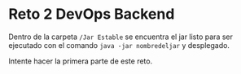 # Reto 2 DevOps Backend 

Dentro de la carpeta `/Jar Estable` se encuentra el jar listo para ser ejecutado con el comando `java -jar nombredeljar` y desplegado.

Intente hacer la primera parte de este reto. 
